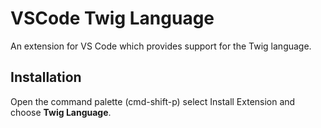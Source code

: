 # VSCode Twig Language
An extension for VS Code which provides support for the Twig language.

## Installation

Open the command palette (cmd-shift-p) select Install Extension and choose **Twig Language**.

